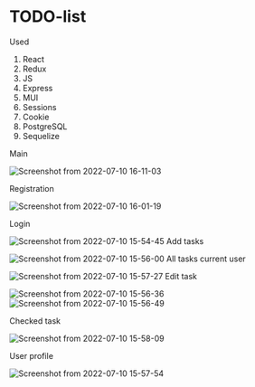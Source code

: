 # TODO-list

Used
1. React
2. Redux
3. JS
4. Express
5. MUI
6. Sessions 
7. Cookie
8. PostgreSQL
9. Sequelize

Main  

![Screenshot from 2022-07-10 16-11-03](https://user-images.githubusercontent.com/73222009/178146295-8d6d77a4-3322-41a7-8714-39c42365084f.png)


Registration  

![Screenshot from 2022-07-10 16-01-19](https://user-images.githubusercontent.com/73222009/178145949-cf50028f-ab16-40a0-8297-113bd856cba4.png)  

Login  

![Screenshot from 2022-07-10 15-54-45](https://user-images.githubusercontent.com/73222009/178145876-5970760d-ad24-494b-b0fa-fa7ec7a5fc16.png)
Add tasks  

![Screenshot from 2022-07-10 15-56-00](https://user-images.githubusercontent.com/73222009/178145879-46a8ef9d-0fb5-4037-bcc0-944fed7492a1.png)
All tasks current user  

![Screenshot from 2022-07-10 15-57-27](https://user-images.githubusercontent.com/73222009/178145996-50219b8f-7b77-4056-864c-d1a72e4626fd.png)
Edit task  

![Screenshot from 2022-07-10 15-56-36](https://user-images.githubusercontent.com/73222009/178145881-3ab6c1a1-4703-4546-8db4-91253ca2ba82.png)
![Screenshot from 2022-07-10 15-56-49](https://user-images.githubusercontent.com/73222009/178145884-8e52054b-333e-46fb-9c6e-7a6caaadf2b2.png)  

Checked task  

![Screenshot from 2022-07-10 15-58-09](https://user-images.githubusercontent.com/73222009/178145892-74038a8e-b042-466b-9a38-4f3300180caf.png)  

User profile  

![Screenshot from 2022-07-10 15-57-54](https://user-images.githubusercontent.com/73222009/178145890-b1a3fbc8-7197-42a8-bc8e-70dcad6c49e7.png)



